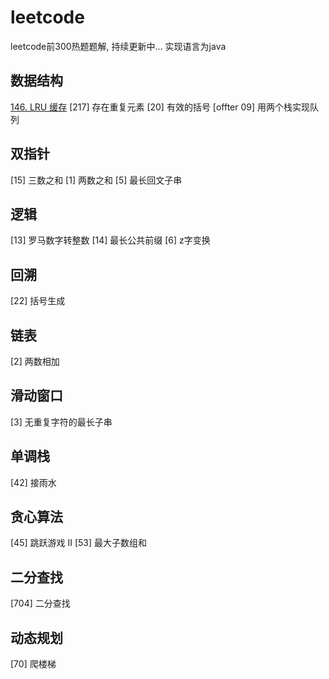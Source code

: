 # leetcode
leetcode前300热题题解, 持续更新中... 实现语言为java

## 数据结构
[146. LRU 缓存](https://github.com/lijialin-etc/leetcode/blob/master/%5B146%5D%20LRU%20%E7%BC%93%E5%AD%98.md)
[217] 存在重复元素
[20] 有效的括号
[offter 09] 用两个栈实现队列

## 双指针
[15] 三数之和
[1] 两数之和
[5] 最长回文子串

## 逻辑
[13] 罗马数字转整数
[14] 最长公共前缀
[6] z字变换

## 回溯
[22] 括号生成

## 链表
[2] 两数相加

## 滑动窗口
[3] 无重复字符的最长子串

## 单调栈
[42] 接雨水

## 贪心算法
[45] 跳跃游戏 II
[53] 最大子数组和

## 二分查找
[704] 二分查找

## 动态规划
[70] 爬楼梯

